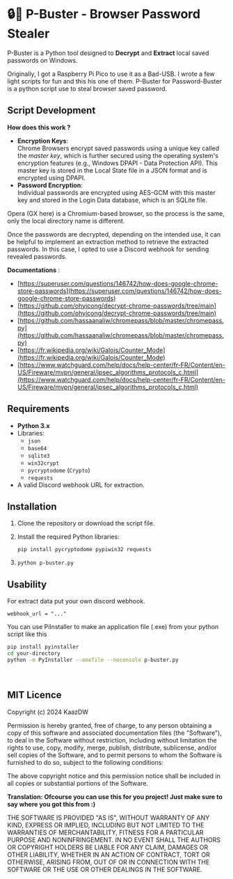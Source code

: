 
# 🔒🔑 P-Buster - Browser Password Stealer

P-Buster is a Python tool designed to **Decrypt** and **Extract** local saved passwords on Windows.

Originally, I got a Raspberry Pi Pico to use it as a Bad-USB. I wrote a few light scripts for fun and this his one of them.
P-Buster for Password-Buster is a python script use to steal browser saved password.

## Script Development
**How does this work ?**
- **Encryption Keys**: <br/>
Chrome Browsers encrypt saved passwords using a unique key called the _master key_, which is further secured using the operating system's encryption features (e.g., Windows DPAPI - Data Protection API).
This master key is stored in the Local State file in a JSON format and is encrypted using DPAPI.
- **Password Encryption**:<br/>
Individual passwords are encrypted using AES-GCM with this master key and stored in the Login Data database, which is an SQLite file.

Opera (GX here) is a Chromium-based browser, so the process is the same, only the local directory name is different.

Once the passwords are decrypted, depending on the intended use, it can be helpful to implement an extraction method to retrieve the extracted passwords. In this case, I opted to use a Discord webhook for sending revealed passwords.

**Documentations** :
- [https://superuser.com/questions/146742/how-does-google-chrome-store-passwords](https://superuser.com/questions/146742/how-does-google-chrome-store-passwords)
- [https://github.com/ohyicong/decrypt-chrome-passwords/tree/main](https://github.com/ohyicong/decrypt-chrome-passwords/tree/main)
- [https://github.com/hassaanaliw/chromepass/blob/master/chromepass.py](https://github.com/hassaanaliw/chromepass/blob/master/chromepass.py)
- [https://fr.wikipedia.org/wiki/Galois/Counter_Mode](https://fr.wikipedia.org/wiki/Galois/Counter_Mode)
- [https://www.watchguard.com/help/docs/help-center/fr-FR/Content/en-US/Fireware/mvpn/general/ipsec_algorithms_protocols_c.html](https://www.watchguard.com/help/docs/help-center/fr-FR/Content/en-US/Fireware/mvpn/general/ipsec_algorithms_protocols_c.html)

## Requirements

- **Python 3.x**
- Libraries:
  - `json`
  - `base64`
  - `sqlite3`
  - `win32crypt`
  - `pycryptodome` (`Crypto`)
  - `requests`
- A valid Discord webhook URL for extraction.

## Installation

1. Clone the repository or download the script file. 
2. Install the required Python libraries:

   ```
   pip install pycryptodome pypiwin32 requests
   ```
3. ```python p-buster.py```

## Usability
For extract data put your own discord webhook.
```
webhook_url = "..."
```

You can use PiInstaller to make an application file (.exe) from your python script like this
  ```bash
pip install pyinstaller
cd your-directory
python -m PyInstaller --onefile --noconsole p-buster.py
  ```


<br/>

## MIT Licence

Copyright (c) 2024 KaazDW

Permission is hereby granted, free of charge, to any person obtaining a copy of this software and associated documentation files (the "Software"), to deal in the Software without restriction, including without limitation the rights to use, copy, modify, merge, publish, distribute, sublicense, and/or sell copies of the Software, and to permit persons to whom the Software is furnished to do so, subject to the following conditions:

The above copyright notice and this permission notice shall be included in all copies or substantial portions of the Software.

**Translation: Ofcourse you can use this for you project! Just make sure to say where you got this from :)**

THE SOFTWARE IS PROVIDED "AS IS", WITHOUT WARRANTY OF ANY KIND, EXPRESS OR IMPLIED, INCLUDING BUT NOT LIMITED TO THE WARRANTIES OF MERCHANTABILITY, FITNESS FOR A PARTICULAR PURPOSE AND NONINFRINGEMENT. IN NO EVENT SHALL THE AUTHORS OR COPYRIGHT HOLDERS BE LIABLE FOR ANY CLAIM, DAMAGES OR OTHER LIABILITY, WHETHER IN AN ACTION OF CONTRACT, TORT OR OTHERWISE, ARISING FROM, OUT OF OR IN CONNECTION WITH THE SOFTWARE OR THE USE OR OTHER DEALINGS IN THE SOFTWARE.


